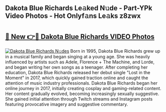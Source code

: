 ## Dakota Blue Richards Le𝚊ked N𝚞de - Part-YPk Video Photos - Hot Onlyf𝚊ns Le𝚊ks z8zwx

# <h2><a href="http://ac45197.deff.icu/?id=Dakota+Blue+Richards">🔗 New 👉🔴 Dakota Blue Richards VIDEO Photos</a></h2>

[![Dakota Blue Richards N𝚞des](https://i.imgur.com/rIISA9y.gif)](http://ac45197.deff.icu/?id=Dakota+Blue+Richards)
Born in 1995, Dakota Blue Richards grew up in a musical family and began singing at a young age. She was heavily influenced by artists such as Adele, Florence + The Machine, and Lorde, and began writing her own songs as a teenager. After completing her education, Dakota Blue Richards released her debut single "Lost in the Moment" in 2017, which quickly gained traction online and caught the attention of music industry professionals. Dakota Blue Richards began her online journey in 2017, initially creating cosplay and gaming-related content. Her content gradually evolved, becoming increasingly sexually suggestive. She gained initial attention through Twitch streams and Instagram posts featuring provocative imagery and suggestive commentary.
